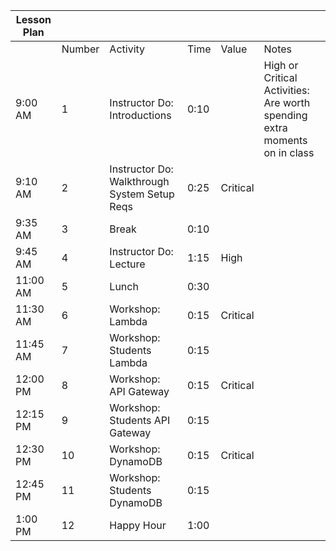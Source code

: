 | Lesson Plan |        |                                                 |      |          |                                                                                 |
| ----------- | ------ | ----------------------------------------------- | ---- | -------- | ------------------------------------------------------------------------------- |
|             | Number | Activity                                        | Time | Value    | Notes                                                                           |
| 9:00 AM     | 1      | Instructor Do: Introductions                    | 0:10 |          | High or Critical Activities:  Are worth spending extra moments on in class      |
| 9:10 AM     | 2      | Instructor Do: Walkthrough System Setup Reqs    | 0:25 | Critical |                                                                                 |
| 9:35 AM     | 3      | Break                                           | 0:10 |          |                                                                                 |
| 9:45 AM     | 4      | Instructor Do: Lecture                          | 1:15 | High     |                                                                                 |
| 11:00 AM    | 5      | Lunch                                           | 0:30 |          |                                                                                 |
| 11:30 AM    | 6      | Workshop: Lambda                                | 0:15 | Critical |                                                                                 |
| 11:45 AM    | 7      | Workshop: Students Lambda                       | 0:15 |          |                                                                                 |
| 12:00 PM    | 8      | Workshop: API Gateway                           | 0:15 | Critical |                                                                                 |
| 12:15 PM    | 9      | Workshop: Students API Gateway                  | 0:15 |          |                                                                                 |
| 12:30 PM    | 10     | Workshop: DynamoDB                              | 0:15 | Critical |                                                                                 |
| 12:45 PM    | 11     | Workshop: Students DynamoDB                     | 0:15 |          |                                                                                 |
| 1:00 PM     | 12     | Happy Hour                                      | 1:00 |          |                                                                                 |